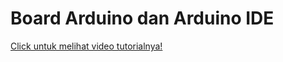# Board Arduino dan Arduino IDE

[Click untuk melihat video tutorialnya!](https://www.youtube.com/watch?v=Xv_odExu3ik&list=PLy3VBpgdBFy6QVOCj-ix_WwMahYYBEswy&index=2)
